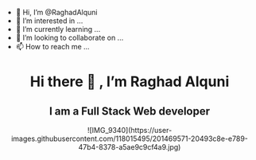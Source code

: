 - 👋 Hi, I’m @RaghadAlquni
- 👀 I’m interested in ...
- 🌱 I’m currently learning ...
- 💞️ I’m looking to collaborate on ...
- 📫 How to reach me ...

<!---
RaghadAlquni/RaghadAlquni is a ✨ special ✨ repository because its `README.md` (this file) appears on your GitHub profile.
You can click the Preview link to take a look at your changes.
--->


<div align="center">
  <h1> Hi there 👋 , I’m Raghad Alquni </h1>
 
  <h2> I am a Full Stack Web developer </h2>
  
  <div align=center>
        ![IMG_9340](https://user-images.githubusercontent.com/118015495/201469571-20493c8e-e789-47b4-8378-a5ae9c9cf4a9.jpg)
    </div>
